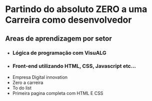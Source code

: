 # Partindo do absoluto **ZERO** a uma **Carreira como desenvolvedor**

## Areas de aprendizagem por setor

 - ### Lógica de programação com VisuALG
 - ### Front-end utilizando HTML, CSS, Javascript etc...
 - Empresa Digital innovation
 - Zero a carreira
 - To do list 
 - Primeira pagina completa com HTML E CSS